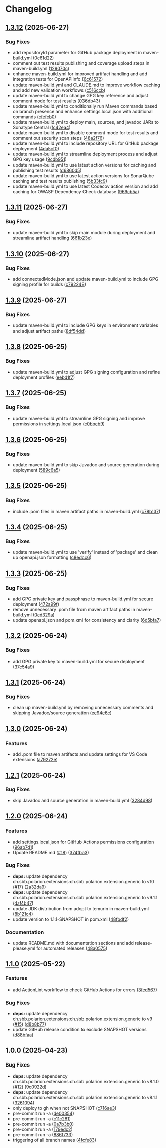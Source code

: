 # Changelog

## [1.3.12](https://github.com/SchweizerischeBundesbahnen/ch.sbb.polarion.extension.open-source-polarion-java-repo-template/compare/v1.3.11...v1.3.12) (2025-06-27)


### Bug Fixes

* add repositoryId parameter for GitHub package deployment in maven-build.yml ([0c61d22](https://github.com/SchweizerischeBundesbahnen/ch.sbb.polarion.extension.open-source-polarion-java-repo-template/commit/0c61d22c3448206cf87508e892b95e3bb16b3006))
* comment out test results publishing and coverage upload steps in maven-build.yml ([129070c](https://github.com/SchweizerischeBundesbahnen/ch.sbb.polarion.extension.open-source-polarion-java-repo-template/commit/129070c1852f5f0313eff301833c68872dfca391))
* enhance maven-build.yml for improved artifact handling and add integration tests for OpenAPIInfo ([6c61572](https://github.com/SchweizerischeBundesbahnen/ch.sbb.polarion.extension.open-source-polarion-java-repo-template/commit/6c61572f0f56b3594c35e9120f10b2bb60fa6ff8))
* update maven-build.yml and CLAUDE.md to improve workflow caching and add new validation workflows ([c516ccb](https://github.com/SchweizerischeBundesbahnen/ch.sbb.polarion.extension.open-source-polarion-java-repo-template/commit/c516ccb847f52ea6677913374916e28448f18e09))
* update maven-build.yml to change GPG key reference and adjust comment mode for test results ([036db43](https://github.com/SchweizerischeBundesbahnen/ch.sbb.polarion.extension.open-source-polarion-java-repo-template/commit/036db437c1acd1c1430edbcf45a3fe30553a1ea6))
* update maven-build.yml to conditionally run Maven commands based on branch presence and enhance settings.local.json with additional commands ([cfefcb0](https://github.com/SchweizerischeBundesbahnen/ch.sbb.polarion.extension.open-source-polarion-java-repo-template/commit/cfefcb06bb54f71d18eeda517608c24e5e2a4d0f))
* update maven-build.yml to deploy main, sources, and javadoc JARs to Sonatype Central ([fc42ea4](https://github.com/SchweizerischeBundesbahnen/ch.sbb.polarion.extension.open-source-polarion-java-repo-template/commit/fc42ea49763b04a467d7e8f332fe2e46392e5571))
* update maven-build.yml to disable comment mode for test results and comment out security scan steps ([48a2f76](https://github.com/SchweizerischeBundesbahnen/ch.sbb.polarion.extension.open-source-polarion-java-repo-template/commit/48a2f761714ef9bdb2e614862b70adc2d7cc6cc6))
* update maven-build.yml to include repository URL for GitHub package deployment ([4da5cf0](https://github.com/SchweizerischeBundesbahnen/ch.sbb.polarion.extension.open-source-polarion-java-repo-template/commit/4da5cf0b686723935647279151acacdd55c59298))
* update maven-build.yml to streamline deployment process and adjust GPG key usage ([9cdb951](https://github.com/SchweizerischeBundesbahnen/ch.sbb.polarion.extension.open-source-polarion-java-repo-template/commit/9cdb95144de9f6022a59b660b0f41666efb64c96))
* update maven-build.yml to use latest action versions for caching and publishing test results ([d6860d5](https://github.com/SchweizerischeBundesbahnen/ch.sbb.polarion.extension.open-source-polarion-java-repo-template/commit/d6860d5729c37db85b46270f6ed15de7d338a477))
* update maven-build.yml to use latest action versions for SonarQube caching and test results publishing ([5b33fc9](https://github.com/SchweizerischeBundesbahnen/ch.sbb.polarion.extension.open-source-polarion-java-repo-template/commit/5b33fc938dac4b635bb4a5d38de4f05ee4db7192))
* update maven-build.yml to use latest Codecov action version and add caching for OWASP Dependency Check database ([969cb5a](https://github.com/SchweizerischeBundesbahnen/ch.sbb.polarion.extension.open-source-polarion-java-repo-template/commit/969cb5a6dc33f327608df91625633c12b1010c23))

## [1.3.11](https://github.com/SchweizerischeBundesbahnen/ch.sbb.polarion.extension.open-source-polarion-java-repo-template/compare/v1.3.10...v1.3.11) (2025-06-27)


### Bug Fixes

* update maven-build.yml to skip main module during deployment and streamline artifact handling ([661b23e](https://github.com/SchweizerischeBundesbahnen/ch.sbb.polarion.extension.open-source-polarion-java-repo-template/commit/661b23e1f4d09b635f3ec915fee11ac44578c1cd))

## [1.3.10](https://github.com/SchweizerischeBundesbahnen/ch.sbb.polarion.extension.open-source-polarion-java-repo-template/compare/v1.3.9...v1.3.10) (2025-06-27)


### Bug Fixes

* add connectedMode.json and update maven-build.yml to include GPG signing profile for builds ([c792248](https://github.com/SchweizerischeBundesbahnen/ch.sbb.polarion.extension.open-source-polarion-java-repo-template/commit/c792248e929a576f696f167e7d03873eaef9c15f))

## [1.3.9](https://github.com/SchweizerischeBundesbahnen/ch.sbb.polarion.extension.open-source-polarion-java-repo-template/compare/v1.3.8...v1.3.9) (2025-06-27)


### Bug Fixes

* update maven-build.yml to include GPG keys in environment variables and adjust artifact paths ([8df54dd](https://github.com/SchweizerischeBundesbahnen/ch.sbb.polarion.extension.open-source-polarion-java-repo-template/commit/8df54dd3d575f23086a4a15b7ff8eb9c1f79e2e5))

## [1.3.8](https://github.com/SchweizerischeBundesbahnen/ch.sbb.polarion.extension.open-source-polarion-java-repo-template/compare/v1.3.7...v1.3.8) (2025-06-25)


### Bug Fixes

* update maven-build.yml to adjust GPG signing configuration and refine deployment profiles ([eebd1f7](https://github.com/SchweizerischeBundesbahnen/ch.sbb.polarion.extension.open-source-polarion-java-repo-template/commit/eebd1f73242bfe9c317b4caccbc534360c193d40))

## [1.3.7](https://github.com/SchweizerischeBundesbahnen/ch.sbb.polarion.extension.open-source-polarion-java-repo-template/compare/v1.3.6...v1.3.7) (2025-06-25)


### Bug Fixes

* update maven-build.yml to streamline GPG signing and improve permissions in settings.local.json ([c0bbcb9](https://github.com/SchweizerischeBundesbahnen/ch.sbb.polarion.extension.open-source-polarion-java-repo-template/commit/c0bbcb9c394c33d8488bc56319f6340de8ac2e79))

## [1.3.6](https://github.com/SchweizerischeBundesbahnen/ch.sbb.polarion.extension.open-source-polarion-java-repo-template/compare/v1.3.5...v1.3.6) (2025-06-25)


### Bug Fixes

* update maven-build.yml to skip Javadoc and source generation during deployment ([589c6a5](https://github.com/SchweizerischeBundesbahnen/ch.sbb.polarion.extension.open-source-polarion-java-repo-template/commit/589c6a5fd6481e490e5b544f9ebcb32d9b00a2d2))

## [1.3.5](https://github.com/SchweizerischeBundesbahnen/ch.sbb.polarion.extension.open-source-polarion-java-repo-template/compare/v1.3.4...v1.3.5) (2025-06-25)


### Bug Fixes

* include .pom files in maven artifact paths in maven-build.yml ([c78b137](https://github.com/SchweizerischeBundesbahnen/ch.sbb.polarion.extension.open-source-polarion-java-repo-template/commit/c78b137fadbdfb6f93baa27ac58c26cf53086f7b))

## [1.3.4](https://github.com/SchweizerischeBundesbahnen/ch.sbb.polarion.extension.open-source-polarion-java-repo-template/compare/v1.3.3...v1.3.4) (2025-06-25)


### Bug Fixes

* update maven-build.yml to use 'verify' instead of 'package' and clean up openapi.json formatting ([c8edcc6](https://github.com/SchweizerischeBundesbahnen/ch.sbb.polarion.extension.open-source-polarion-java-repo-template/commit/c8edcc6fd4793132c5c947a8e48c01dc0bc83d23))

## [1.3.3](https://github.com/SchweizerischeBundesbahnen/ch.sbb.polarion.extension.open-source-polarion-java-repo-template/compare/v1.3.2...v1.3.3) (2025-06-25)


### Bug Fixes

* add GPG private key and passphrase to maven-build.yml for secure deployment ([472a99f](https://github.com/SchweizerischeBundesbahnen/ch.sbb.polarion.extension.open-source-polarion-java-repo-template/commit/472a99f7ccca9646b15943a8776abafcf9bd111b))
* remove unnecessary .pom file from maven artifact paths in maven-build.yml ([0cd329a](https://github.com/SchweizerischeBundesbahnen/ch.sbb.polarion.extension.open-source-polarion-java-repo-template/commit/0cd329adc677c612d27bc686c3396ba76ee8004c))
* update openapi.json and pom.xml for consistency and clarity ([6d5bfa7](https://github.com/SchweizerischeBundesbahnen/ch.sbb.polarion.extension.open-source-polarion-java-repo-template/commit/6d5bfa79a8bd82a64edcdcbfc46229534daebbaa))

## [1.3.2](https://github.com/SchweizerischeBundesbahnen/ch.sbb.polarion.extension.open-source-polarion-java-repo-template/compare/v1.3.1...v1.3.2) (2025-06-24)


### Bug Fixes

* add GPG private key to maven-build.yml for secure deployment ([37c54a9](https://github.com/SchweizerischeBundesbahnen/ch.sbb.polarion.extension.open-source-polarion-java-repo-template/commit/37c54a9174d1403531cb4a092e279cada261cd1e))

## [1.3.1](https://github.com/SchweizerischeBundesbahnen/ch.sbb.polarion.extension.open-source-polarion-java-repo-template/compare/v1.3.0...v1.3.1) (2025-06-24)


### Bug Fixes

* clean up maven-build.yml by removing unnecessary comments and skipping Javadoc/source generation ([ee94e6c](https://github.com/SchweizerischeBundesbahnen/ch.sbb.polarion.extension.open-source-polarion-java-repo-template/commit/ee94e6c82cbaf31630c35d1ce3bd0538b5c8664f))

## [1.3.0](https://github.com/SchweizerischeBundesbahnen/ch.sbb.polarion.extension.open-source-polarion-java-repo-template/compare/v1.2.1...v1.3.0) (2025-06-24)


### Features

* add .pom file to maven artifacts and update settings for VS Code extensions ([a79272e](https://github.com/SchweizerischeBundesbahnen/ch.sbb.polarion.extension.open-source-polarion-java-repo-template/commit/a79272ec2784ccd70fe1bf91e217742bccb036a8))

## [1.2.1](https://github.com/SchweizerischeBundesbahnen/ch.sbb.polarion.extension.open-source-polarion-java-repo-template/compare/v1.2.0...v1.2.1) (2025-06-24)


### Bug Fixes

* skip Javadoc and source generation in maven-build.yml ([3284d98](https://github.com/SchweizerischeBundesbahnen/ch.sbb.polarion.extension.open-source-polarion-java-repo-template/commit/3284d988adc0b4b0bdf2fd58c68ba36247cb21f2))

## [1.2.0](https://github.com/SchweizerischeBundesbahnen/ch.sbb.polarion.extension.open-source-polarion-java-repo-template/compare/v1.1.0...v1.2.0) (2025-06-24)


### Features

* add settings.local.json for GitHub Actions permissions configuration ([96ab7d1](https://github.com/SchweizerischeBundesbahnen/ch.sbb.polarion.extension.open-source-polarion-java-repo-template/commit/96ab7d1fef0a805b6b145cd11435fe9ac0e5dc95))
* Update README.md ([#18](https://github.com/SchweizerischeBundesbahnen/ch.sbb.polarion.extension.open-source-polarion-java-repo-template/issues/18)) ([374fba3](https://github.com/SchweizerischeBundesbahnen/ch.sbb.polarion.extension.open-source-polarion-java-repo-template/commit/374fba3074a03aca500cc18301f75ef4b2ce3ba2))


### Bug Fixes

* **deps:** update dependency ch.sbb.polarion.extensions:ch.sbb.polarion.extension.generic to v10 ([#17](https://github.com/SchweizerischeBundesbahnen/ch.sbb.polarion.extension.open-source-polarion-java-repo-template/issues/17)) ([2a32da9](https://github.com/SchweizerischeBundesbahnen/ch.sbb.polarion.extension.open-source-polarion-java-repo-template/commit/2a32da9ff86f8d1e936435aad7435aebb2307ece))
* **deps:** update dependency ch.sbb.polarion.extensions:ch.sbb.polarion.extension.generic to v9.1.1 ([daf4b47](https://github.com/SchweizerischeBundesbahnen/ch.sbb.polarion.extension.open-source-polarion-java-repo-template/commit/daf4b475ff329cdf743ba4a6c47e2bd81c37a1c2))
* update JDK distribution from adopt to temurin in maven-build.yml ([8b121c4](https://github.com/SchweizerischeBundesbahnen/ch.sbb.polarion.extension.open-source-polarion-java-repo-template/commit/8b121c41f95c7cebd9f225c606a82f3749d88930))
* update version to 1.1.1-SNAPSHOT in pom.xml ([48fbdf2](https://github.com/SchweizerischeBundesbahnen/ch.sbb.polarion.extension.open-source-polarion-java-repo-template/commit/48fbdf2da9e6678944aa11982eb6722bf2e92e32))


### Documentation

* update README.md with documentation sections and add release-please.yml for automated releases ([48a0575](https://github.com/SchweizerischeBundesbahnen/ch.sbb.polarion.extension.open-source-polarion-java-repo-template/commit/48a05753060f9bd62497618258b8a22a13e0bbde))

## [1.1.0](https://github.com/SchweizerischeBundesbahnen/ch.sbb.polarion.extension.open-source-polarion-java-repo-template/compare/v1.0.0...v1.1.0) (2025-05-22)


### Features

* add ActionLint workflow to check GitHub Actions for errors ([3fed567](https://github.com/SchweizerischeBundesbahnen/ch.sbb.polarion.extension.open-source-polarion-java-repo-template/commit/3fed56787058191e8e83bbb0188523d79861460f))


### Bug Fixes

* **deps:** update dependency ch.sbb.polarion.extensions:ch.sbb.polarion.extension.generic to v9 ([#15](https://github.com/SchweizerischeBundesbahnen/ch.sbb.polarion.extension.open-source-polarion-java-repo-template/issues/15)) ([d8b8b77](https://github.com/SchweizerischeBundesbahnen/ch.sbb.polarion.extension.open-source-polarion-java-repo-template/commit/d8b8b7722c8c1cb951e2799a6fb13726bae9dc57))
* update GitHub release condition to exclude SNAPSHOT versions ([d88bfaa](https://github.com/SchweizerischeBundesbahnen/ch.sbb.polarion.extension.open-source-polarion-java-repo-template/commit/d88bfaa753ddb556b7620cd320b96565a3048251))

## 1.0.0 (2025-04-23)


### Bug Fixes

* **deps:** update dependency ch.sbb.polarion.extensions:ch.sbb.polarion.extension.generic to v8.1.0 ([#12](https://github.com/SchweizerischeBundesbahnen/ch.sbb.polarion.extension.open-source-polarion-java-repo-template/issues/12)) ([9c0922d](https://github.com/SchweizerischeBundesbahnen/ch.sbb.polarion.extension.open-source-polarion-java-repo-template/commit/9c0922d9d9efb30220c370c9e551b2540ff80a22))
* **deps:** update dependency ch.sbb.polarion.extensions:ch.sbb.polarion.extension.generic to v8.1.1 ([3261094](https://github.com/SchweizerischeBundesbahnen/ch.sbb.polarion.extension.open-source-polarion-java-repo-template/commit/3261094eb428249950ed2e61fc9421966e5abde6))
* only deploy to gh when not SNAPSHOT ([c716ae3](https://github.com/SchweizerischeBundesbahnen/ch.sbb.polarion.extension.open-source-polarion-java-repo-template/commit/c716ae3a89b04fefd7b98d53be51da11b73f2cbe))
* pre-commit run -a ([de00354](https://github.com/SchweizerischeBundesbahnen/ch.sbb.polarion.extension.open-source-polarion-java-repo-template/commit/de0035485dce1d4deb4282d0eb69c95cb2ed4de0))
* pre-commit run -a ([c11c281](https://github.com/SchweizerischeBundesbahnen/ch.sbb.polarion.extension.open-source-polarion-java-repo-template/commit/c11c2813d6945e835ff819dae7b81ebdde4d21d2))
* pre-commit run -a ([0a7b3b0](https://github.com/SchweizerischeBundesbahnen/ch.sbb.polarion.extension.open-source-polarion-java-repo-template/commit/0a7b3b0a96f2e121c3b4a04bdd4714cd9d177fff))
* pre-commit run -a ([179edc2](https://github.com/SchweizerischeBundesbahnen/ch.sbb.polarion.extension.open-source-polarion-java-repo-template/commit/179edc23f79354a28ed8cfea63a671445890dd98))
* pre-commit run -a ([886f733](https://github.com/SchweizerischeBundesbahnen/ch.sbb.polarion.extension.open-source-polarion-java-repo-template/commit/886f733f305bd4e83709bb36a92eb1a868965168))
* triggering of all branch names ([4fcfe83](https://github.com/SchweizerischeBundesbahnen/ch.sbb.polarion.extension.open-source-polarion-java-repo-template/commit/4fcfe83f568d06743dedec404f9c5e26059c5128))
